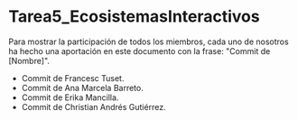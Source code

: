 # Tarea5_EcosistemasInteractivos

Para mostrar la participación de todos los miembros, cada uno de nosotros ha hecho una aportación en este documento con la frase: "Commit de [Nombre]".

- Commit de Francesc Tuset.
- Commit de Ana Marcela Barreto.
- Commit de Erika Mancilla.
- Commit de Christian Andrés Gutiérrez.

